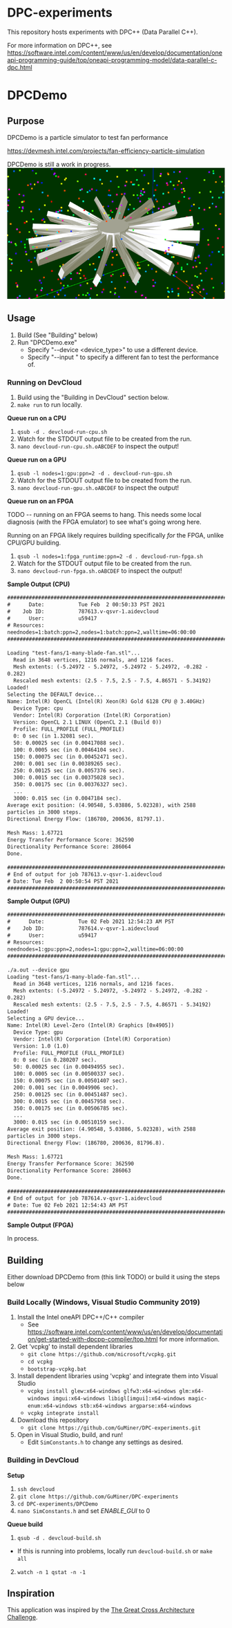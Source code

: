 # DPC-experiments
This repository hosts experiments with DPC++ (Data Parallel C++).

For more information on DPC++, see https://software.intel.com/content/www/us/en/develop/documentation/oneapi-programming-guide/top/oneapi-programming-model/data-parallel-c-dpc.html

# DPCDemo
## Purpose
DPCDemo is a particle simulator to test fan performance

https://devmesh.intel.com/projects/fan-efficiency-particle-simulation

DPCDemo is still a work in progress.
![Status Image](./status-v2.PNG "Status Image")

## Usage
1. Build (See "Building" below)
2. Run "DPCDemo.exe"
   - Specify "--device <device_type>" to use a different device. 
   - Specify "--input <input-file>" to specify a different fan to test the performance of.

### Running on DevCloud
1. Build using the "Building in DevCloud" section below.
2. `make run` to run locally.

**Queue run on a CPU**
1. `qsub -d . devcloud-run-cpu.sh`
2. Watch for the STDOUT output file to be created from the run.
3. `nano devcloud-run-cpu.sh.oABCDEF` to inspect the output!

**Queue run on a GPU**
1. `qsub -l nodes=1:gpu:ppn=2 -d . devcloud-run-gpu.sh`
2. Watch for the STDOUT output file to be created from the run.
3. `nano devcloud-run-gpu.sh.oABCDEF` to inspect the output!

**Queue run on an FPGA**

TODO -- running on an FPGA seems to hang. This needs some local diagnosis (with the FPGA emulator) to see what's going wrong here.

Running on an FPGA likely requires building specifically *for* the FPGA, unlike CPU/GPU building.

1. `qsub -l nodes=1:fpga_runtime:ppn=2 -d . devcloud-run-fpga.sh`
2. Watch for the STDOUT output file to be created from the run.
3. `nano devcloud-run-fpga.sh.oABCDEF` to inspect the output!

**Sample Output (CPU)**
```
########################################################################
#      Date:           Tue Feb  2 00:50:33 PST 2021
#    Job ID:           787613.v-qsvr-1.aidevcloud
#      User:           u59417
# Resources:           neednodes=1:batch:ppn=2,nodes=1:batch:ppn=2,walltime=06:00:00
########################################################################

Loading "test-fans/1-many-blade-fan.stl"...
  Read in 3648 vertices, 1216 normals, and 1216 faces.
  Mesh extents: (-5.24972 - 5.24972, -5.24972 - 5.24972, -0.282 - 0.282)
  Rescaled mesh extents: (2.5 - 7.5, 2.5 - 7.5, 4.86571 - 5.34192)
Loaded!
Selecting the DEFAULT device...
Name: Intel(R) OpenCL (Intel(R) Xeon(R) Gold 6128 CPU @ 3.40GHz)
  Device Type: cpu
  Vendor: Intel(R) Corporation (Intel(R) Corporation)
  Version: OpenCL 2.1 LINUX (OpenCL 2.1 (Build 0))
  Profile: FULL_PROFILE (FULL_PROFILE)
  0: 0 sec (in 1.32081 sec).
  50: 0.00025 sec (in 0.00417088 sec).
  100: 0.0005 sec (in 0.00464104 sec).
  150: 0.00075 sec (in 0.00452471 sec).
  200: 0.001 sec (in 0.00389265 sec).
  250: 0.00125 sec (in 0.0057376 sec).
  300: 0.0015 sec (in 0.00375028 sec).
  350: 0.00175 sec (in 0.00376327 sec).
  ...
  3000: 0.015 sec (in 0.0047184 sec).
Average exit position: (4.90548, 5.03886, 5.02328), with 2588 particles in 3000 steps.
Directional Energy Flow: (186780, 200636, 81797.1).

Mesh Mass: 1.67721
Energy Transfer Performance Score: 362590
Directionality Performance Score: 286064
Done.

########################################################################
# End of output for job 787613.v-qsvr-1.aidevcloud
# Date: Tue Feb  2 00:50:54 PST 2021
########################################################################
```

**Sample Output (GPU)**

```
########################################################################
#      Date:           Tue 02 Feb 2021 12:54:23 AM PST
#    Job ID:           787614.v-qsvr-1.aidevcloud
#      User:           u59417
# Resources:           neednodes=1:gpu:ppn=2,nodes=1:gpu:ppn=2,walltime=06:00:00
########################################################################

./a.out --device gpu
Loading "test-fans/1-many-blade-fan.stl"...
  Read in 3648 vertices, 1216 normals, and 1216 faces.
  Mesh extents: (-5.24972 - 5.24972, -5.24972 - 5.24972, -0.282 - 0.282)
  Rescaled mesh extents: (2.5 - 7.5, 2.5 - 7.5, 4.86571 - 5.34192)
Loaded!
Selecting a GPU device...
Name: Intel(R) Level-Zero (Intel(R) Graphics [0x4905])
  Device Type: gpu
  Vendor: Intel(R) Corporation (Intel(R) Corporation)
  Version: 1.0 (1.0)
  Profile: FULL_PROFILE (FULL_PROFILE)
  0: 0 sec (in 0.280207 sec).
  50: 0.00025 sec (in 0.00494955 sec).
  100: 0.0005 sec (in 0.00500337 sec).
  150: 0.00075 sec (in 0.00501407 sec).
  200: 0.001 sec (in 0.0049906 sec).
  250: 0.00125 sec (in 0.00451487 sec).
  300: 0.0015 sec (in 0.00457958 sec).
  350: 0.00175 sec (in 0.00506785 sec).
  ...
  3000: 0.015 sec (in 0.00510159 sec).
Average exit position: (4.90548, 5.03886, 5.02328), with 2588 particles in 3000 steps.
Directional Energy Flow: (186780, 200636, 81796.8).

Mesh Mass: 1.67721
Energy Transfer Performance Score: 362590
Directionality Performance Score: 286063
Done.

########################################################################
# End of output for job 787614.v-qsvr-1.aidevcloud
# Date: Tue 02 Feb 2021 12:54:43 AM PST
########################################################################
```

**Sample Output (FPGA)**

In process.

## Building
Either download DPCDemo from (this link TODO) or build it using the steps below

### Build Locally (Windows, Visual Studio Community 2019)
1. Install the Intel oneAPI DPC++/C++ compiler
   - See https://software.intel.com/content/www/us/en/develop/documentation/get-started-with-dpcpp-compiler/top.html for more information.
2. Get 'vcpkg' to install dependent libraries
   - `git clone https://github.com/microsoft/vcpkg.git`
   - `cd vcpkg`
   - `bootstrap-vcpkg.bat`
3. Install dependent libraries using 'vcpkg' and integrate them into Visual Studio
   - `vcpkg install glew:x64-windows glfw3:x64-windows glm:x64-windows imgui:x64-windows libigl[imgui]:x64-windows magic-enum:x64-windows stb:x64-windows argparse:x64-windows`
   - `vcpkg integrate install`
4. Download this repository
   - `git clone https://github.com/GuMiner/DPC-experiments.git`
5. Open in Visual Studio, build, and run!
   - Edit `SimConstants.h` to change any settings as desired.

### Building in DevCloud 
**Setup**
1. `ssh devcloud`
2. `git clone https://github.com/GuMiner/DPC-experiments`
3. `cd DPC-experiments/DPCDemo`
4. `nano SimConstants.h` and set *ENABLE_GUI* to 0

**Queue build**
1. `qsub -d . devcloud-build.sh`
- If this is running into problems, locally run `devcloud-build.sh` or `make all`
2. `watch -n 1 qstat -n -1`

## Inspiration
This application was inspired by the [The Great Cross Architecture Challenge](https://www.codeproject.com/Competitions/1098/The-Great-Cross-Architecture-Challenge). 